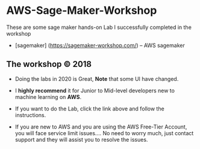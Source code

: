 # AWS-Sage-Maker-Workshop

These are some sage maker hands-on Lab I successfully completed in the workshop
* [sagemaker] (https://sagemaker-workshop.com/) – AWS sagemaker
## The workshop &copy; 2018

* Doing the labs in 2020 is Great, **Note** that some UI have changed.
* I **highly recommend** it for Junior to Mid-level developers new to machine learning on **AWS**.

* If you want to do the Lab, click the link above and follow the instructions.
* If you are new to AWS and you are using the AWS Free-Tier Account, you will face service limit issues.... No need to worry much, just contact support and they will assist you to resolve the issues.
